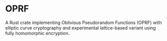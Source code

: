 # OPRF

A Rust crate implementing Oblivious Pseudorandom Functions (OPRF) with elliptic curve cryptography and experimental lattice-based variant using fully homomorphic encryption.
